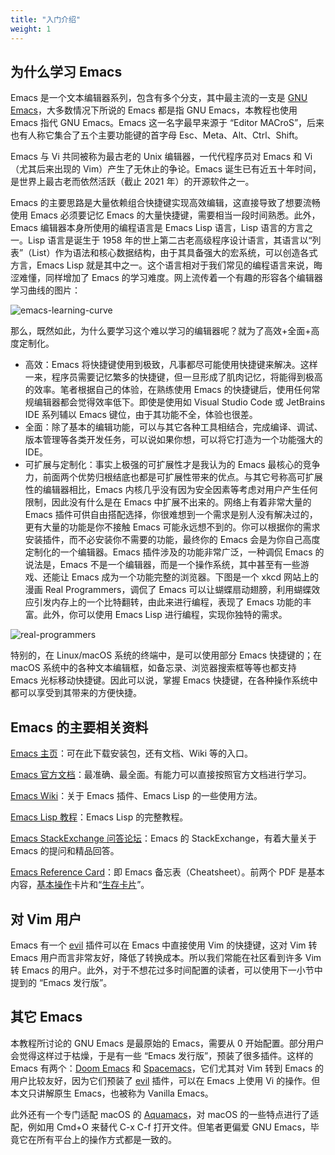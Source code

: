 ```yaml
---
title: "入门介绍"
weight: 1
---
```


## 为什么学习 Emacs

Emacs 是一个文本编辑器系列，包含有多个分支，其中最主流的一支是 [GNU Emacs](https://www.gnu.org/software/emacs/)，大多数情况下所说的 Emacs 都是指 GNU Emacs，本教程也使用 Emacs 指代 GNU Emacs。Emacs 这一名字最早来源于 “Editor MACroS”，后来也有人称它集合了五个主要功能键的首字母 Esc、Meta、Alt、Ctrl、Shift。

Emacs 与 Vi 共同被称为最古老的 Unix 编辑器，一代代程序员对 Emacs 和 Vi （尤其后来出现的 Vim）产生了无休止的争论。Emacs 诞生已有近五十年时间，是世界上最古老而依然活跃（截止 2021 年）的开源软件之一。

Emacs 的主要思路是大量依赖组合快捷键实现高效编辑，这直接导致了想要流畅使用 Emacs 必须要记忆 Emacs 的大量快捷键，需要相当一段时间熟悉。此外，Emacs 编辑器本身所使用的编程语言是 Emacs Lisp 语言，Lisp 语言的方言之一。Lisp 语言是诞生于 1958 年的世上第二古老高级程序设计语言，其语言以“列表”（List）作为语法和核心数据结构，由于其具备强大的宏系统，可以创造各式方言，Emacs Lisp 就是其中之一。这个语言相对于我们常见的编程语言来说，晦涩难懂，同样增加了 Emacs 的学习难度。网上流传着一个有趣的形容各个编辑器学习曲线的图片：

![emacs-learning-curve](../../images/emacs-book/intro/learningCurve.jpg)

那么，既然如此，为什么要学习这个难以学习的编辑器呢？就为了高效+全面+高度定制化。

- 高效：Emacs 将快捷键使用到极致，凡事都尽可能使用快捷键来解决。这样一来，程序员需要记忆繁多的快捷键，但一旦形成了肌肉记忆，将能得到极高的效率。笔者根据自己的体验，在熟练使用 Emacs 的快捷键后，使用任何常规编辑器都会觉得效率低下。即使是使用如 Visual Studio Code 或 JetBrains IDE 系列辅以 Emacs 键位，由于其功能不全，体验也很差。
- 全面：除了基本的编辑功能，可以与其它各种工具相结合，完成编译、调试、版本管理等各类开发任务，可以说如果你想，可以将它打造为一个功能强大的 IDE。
- 可扩展与定制化：事实上极强的可扩展性才是我认为的 Emacs 最核心的竞争力，前面两个优势归根结底也都是可扩展性带来的优点。与其它号称高可扩展性的编辑器相比，Emacs 内核几乎没有因为安全因素等考虑对用户产生任何限制，因此没有什么是在 Emacs 中扩展不出来的。网络上有着非常大量的 Emacs 插件可供自由搭配选择，你很难想到一个需求是别人没有解决过的，更有大量的功能是你不接触 Emacs 可能永远想不到的。你可以根据你的需求安装插件，而不必安装你不需要的功能，最终你的 Emacs 会是为你自己高度定制化的一个编辑器。Emacs 插件涉及的功能非常广泛，一种调侃 Emacs 的说法是，Emacs 不是一个编辑器，而是一个操作系统，其中甚至有一些游戏、还能让 Emacs 成为一个功能完整的浏览器。下图是一个 xkcd 网站上的漫画 Real Programmers，调侃了 Emacs 可以让蝴蝶扇动翅膀，利用蝴蝶效应引发内存上的一个比特翻转，由此来进行编程，表现了 Emacs 功能的丰富。此外，你可以使用 Emacs Lisp 进行编程，实现你独特的需求。

![real-programmers](../../images/emacs-book/intro/realProgrammers.png)

特别的，在 Linux/macOS 系统的终端中，是可以使用部分 Emacs 快捷键的；在 macOS 系统中的各种文本编辑框，如备忘录、浏览器搜索框等等也都支持 Emacs 光标移动快捷键。因此可以说，掌握 Emacs 快捷键，在各种操作系统中都可以享受到其带来的方便快捷。

## Emacs 的主要相关资料

[Emacs 主页](https://www.gnu.org/software/emacs/)：可在此下载安装包，还有文档、Wiki 等的入口。

[Emacs 官方文档](https://www.gnu.org/software/emacs/manual/html_node/emacs/index.html)：最准确、最全面。有能力可以直接按照官方文档进行学习。

[Emacs Wiki](https://www.emacswiki.org/)：关于 Emacs 插件、Emacs Lisp 的一些使用方法。

[Emacs Lisp 教程](https://www.gnu.org/software/emacs/manual/html_node/eintr/)：Emacs Lisp 的完整教程。

[Emacs StackExchange 问答论坛](https://emacs.stackexchange.com/)：Emacs 的 StackExchange，有着大量关于 Emacs 的提问和精品回答。

[Emacs Reference Card](https://www.gnu.org/software/emacs/refcards/index.html)：即 Emacs 备忘表（Cheatsheet）。前两个 PDF 是基本内容，[基本操作](https://www.gnu.org/software/emacs/refcards/pdf/refcard.pdf)卡片和“[生存卡片](https://www.gnu.org/software/emacs/refcards/pdf/survival.pdf)”。

## 对 Vim 用户

Emacs 有一个 [evil](https://github.com/emacs-evil/evil) 插件可以在 Emacs 中直接使用 Vim 的快捷键，这对 Vim 转 Emacs 用户而言非常友好，降低了转换成本。所以我们常能在社区看到许多 Vim 转 Emacs 的用户。此外，对于不想花过多时间配置的读者，可以使用下一小节中提到的 “Emacs 发行版”。

## 其它 Emacs

本教程所讨论的 GNU Emacs 是最原始的 Emacs，需要从 0 开始配置。部分用户会觉得这样过于枯燥，于是有一些 “Emacs 发行版”，预装了很多插件。这样的 Emacs 有两个：[Doom Emacs](https://github.com/hlissner/doom-emacs) 和 [Spacemacs](https://www.spacemacs.org/)，它们尤其对 Vim 转到 Emacs 的用户比较友好，因为它们预装了 [evil](https://github.com/emacs-evil/evil) 插件，可以在 Emacs 上使用 Vi 的操作。但本文只讲解原生 Emacs，也被称为 Vanilla Emacs。

此外还有一个专门适配 macOS 的 [Aquamacs](https://aquamacs.org/)，对 macOS 的一些特点进行了适配，例如用 Cmd+O 来替代 C-x C-f 打开文件。但笔者更偏爱 GNU Emacs，毕竟它在所有平台上的操作方式都是一致的。

